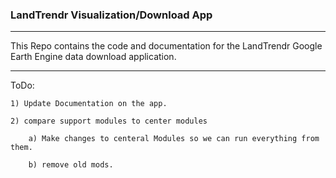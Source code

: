 ### LandTrendr Visualization/Download App 
______________________________________________________________________________________________________________

This Repo contains the code and documentation for the LandTrendr Google Earth Engine data download application.
_______________________________________________________________________________________________________________
ToDo:

	1) Update Documentation on the app.

	2) compare support modules to center modules

		a) Make changes to centeral Modules so we can run everything from them.

		b) remove old mods. 
 
